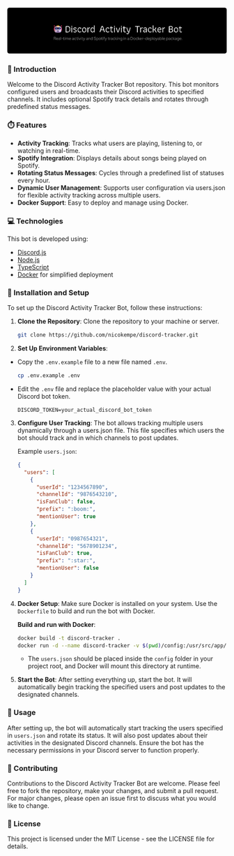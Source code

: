 ![Header](.github/gh-header-image.png)

### 🚀 Introduction
Welcome to the Discord Activity Tracker Bot repository. This bot monitors configured users and broadcasts their Discord activities to specified channels. It includes optional Spotify track details and rotates through predefined status messages.

### ⏱️ Features
* **Activity Tracking**: Tracks what users are playing, listening to, or watching in real-time.
* **Spotify Integration**: Displays details about songs being played on Spotify.
* **Rotating Status Messages**: Cycles through a predefined list of statuses every hour.
* **Dynamic User Management**: Supports user configuration via users.json for flexible activity tracking across multiple users.
* **Docker Support**: Easy to deploy and manage using Docker.

### 💻 Technologies

This bot is developed using:
* [Discord.js](https://discord.js.org/)
* [Node.js](https://nodejs.org/en)
* [TypeScript](https://www.typescriptlang.org/)
* [Docker](https://www.docker.com/) for simplified deployment


### 🐳 Installation and Setup

To set up the Discord Activity Tracker Bot, follow these instructions:

1. **Clone the Repository**: 
   Clone the repository to your machine or server.
   ```bash
   git clone https://github.com/nicokempe/discord-tracker.git
   ```

2. **Set Up Environment Variables**:

- Copy the `.env.example` file to a new file named `.env`.
   ```bash
   cp .env.example .env
   ```

- Edit the `.env` file and replace the placeholder value with your actual Discord bot token.
  ```env
  DISCORD_TOKEN=your_actual_discord_bot_token
  ```
  
3. **Configure User Tracking**: The bot allows tracking multiple users dynamically through a users.json file. This file specifies which users the bot should track and in which channels to post updates.

   Example `users.json`:

    ```json
    {
      "users": [
        {
          "userId": "1234567890",
          "channelId": "9876543210",
          "isFanClub": false,
          "prefix": ":boom:",
          "mentionUser": true
        },
        {
          "userId": "0987654321",
          "channelId": "5678901234",
          "isFanClub": true,
          "prefix": ":star:",
          "mentionUser": false
        }
      ]
    }
    ```

4. **Docker Setup**: Make sure Docker is installed on your system. Use the `Dockerfile` to build and run the bot with Docker.

    **Build and run with Docker**:

    ```bash
    docker build -t discord-tracker .
    docker run -d --name discord-tracker -v $(pwd)/config:/usr/src/app/config discord-tracker
    ```
   
    -   The `users.json` should be placed inside the `config` folder in your project root, and Docker will mount this directory at runtime.

5. **Start the Bot**: After setting everything up, start the bot. It will automatically begin tracking the specified users and post updates to the designated channels.

### 🚀 Usage

After setting up, the bot will automatically start tracking the users specified in `users.json` and rotate its status. It will also post updates about their activities in the designated Discord channels. Ensure the bot has the necessary permissions in your Discord server to function properly.

### 📝 Contributing

Contributions to the Discord Activity Tracker Bot are welcome. Please feel free to fork the repository, make your changes, and submit a pull request. For major changes, please open an issue first to discuss what you would like to change.

### 📜 License

This project is licensed under the MIT License - see the LICENSE file for details.
